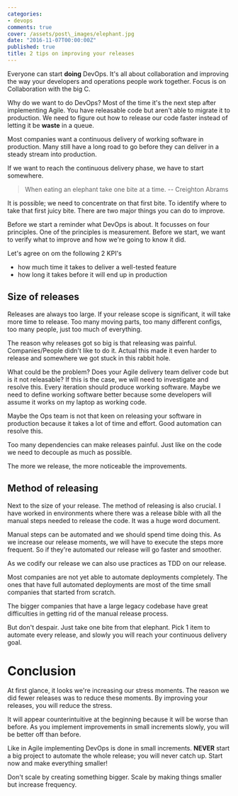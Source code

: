 ```yaml
---
categories:
- devops
comments: true
cover: /assets/post\_images/elephant.jpg
date: "2016-11-07T00:00:00Z"
published: true
title: 2 tips on improving your releases
---
```

Everyone can start **doing** DevOps. It's all about collaboration and improving the way your developers and operations people work together. Focus is on Collaboration with the big C.

Why do we want to do DevOps? Most of the time it's the next step after implementing Agile. You have releasable code but aren't able to migrate it to production. We need to figure out how to release our code faster instead of letting it be __waste__ in a queue.

Most companies want a continuous delivery of working software in production. Many still have a long road to go before they can deliver in a steady stream into production.

If we want to reach the continuous delivery phase, we have to start somewhere.

> When eating an elephant take one bite at a time. -- Creighton Abrams

It is possible; we need to concentrate on that first bite. To identify where to take that first juicy bite. There are two major things you can do to improve.

Before we start a reminder what DevOps is about. It focusses on four principles. One of the principles is measurement. Before we start, we want to verify what to improve and how we're going to know it did.

Let's agree on om the following 2 KPI's

* how much time it takes to deliver a well-tested feature
* how long it takes before it will end up in production

## Size of releases

Releases are always too large. If your release scope is significant, it will take more time to release. Too many moving parts, too many different configs, too many people, just too much of everything.

The reason why releases got so big is that releasing was painful. Companies/People didn't like to do it. Actual this made it even harder to release and somewhere we got stuck in this rabbit hole.

What could be the problem? Does your Agile delivery team deliver code but is it not releasable? If this is the case, we will need to investigate and resolve this. Every iteration should produce working software. Maybe we need to define working software better because some developers will assume it works on my laptop as working code.

Maybe the Ops team is not that keen on releasing your software in production because it takes a lot of time and effort. Good automation can resolve this.

Too many dependencies can make releases painful. Just like on the code we need to decouple as much as possible.

The more we release, the more noticeable the improvements. 

## Method of releasing

Next to the size of your release. The method of releasing is also crucial. I have worked in environments where there was a release bible with all the manual steps needed to release the code. It was a huge word document.

Manual steps can be automated and we should spend time doing this. As we increase our release moments, we will have to execute the steps more frequent. So if they're automated our release will go faster and smoother.

As we codify our release we can also use practices as TDD on our release.

Most companies are not yet able to automate deployments completely. The ones that have full automated deployments are most of the time small companies that started from scratch.

The bigger companies that have a large legacy codebase have great difficulties in getting rid of the manual release process.

But don't despair. Just take one bite from that elephant. Pick 1 item to automate every release, and slowly you will reach your continuous delivery goal.  

# Conclusion

At first glance, it looks we're increasing our stress moments. The reason we did fewer releases was to reduce these moments. By improving your releases, you will reduce the stress.

It will appear counterintuitive at the beginning because it will be worse than before. As you implement improvements in small increments slowly, you will be better off than before.

Like in Agile implementing DevOps is done in small increments. __NEVER__ start a big project to automate the whole release; you will never catch up. Start now and make everything smaller!

Don't scale by creating something bigger. Scale by making things smaller but increase frequency.